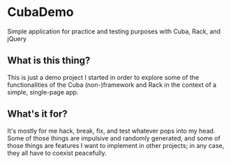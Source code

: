 # CubaDemo
Simple application for practice and testing purposes with Cuba, Rack, and jQuery

## What is this thing?
This is just a demo project I started in order to explore some of the functionalities
of the Cuba (non-)framework and Rack in the context of a simple, single-page app.

## What's it for?
It's mostly for me hack, break, fix, and test whatever pops into my head. Some of
those things are impulsive and randomly generated, and some of those things are
features I want to implement in other projects; in any case, they all have to
coexist peacefully.


